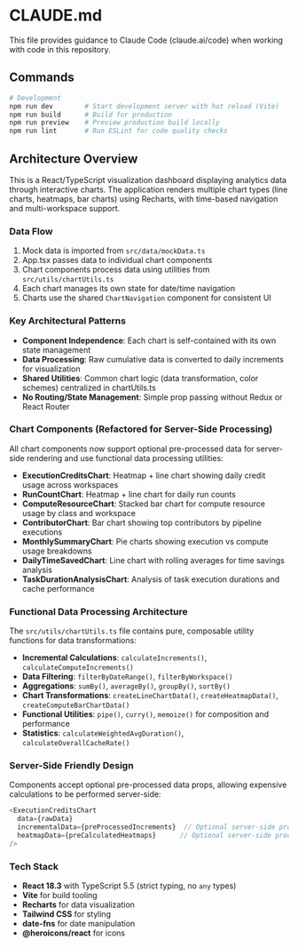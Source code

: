# CLAUDE.md

This file provides guidance to Claude Code (claude.ai/code) when working with code in this repository.

## Commands

```bash
# Development
npm run dev        # Start development server with hot reload (Vite)
npm run build      # Build for production
npm run preview    # Preview production build locally
npm run lint       # Run ESLint for code quality checks
```

## Architecture Overview

This is a React/TypeScript visualization dashboard displaying analytics data through interactive charts. The application renders multiple chart types (line charts, heatmaps, bar charts) using Recharts, with time-based navigation and multi-workspace support.

### Data Flow
1. Mock data is imported from `src/data/mockData.ts`
2. App.tsx passes data to individual chart components
3. Chart components process data using utilities from `src/utils/chartUtils.ts`
4. Each chart manages its own state for date/time navigation
5. Charts use the shared `ChartNavigation` component for consistent UI

### Key Architectural Patterns
- **Component Independence**: Each chart is self-contained with its own state management
- **Data Processing**: Raw cumulative data is converted to daily increments for visualization
- **Shared Utilities**: Common chart logic (data transformation, color schemes) centralized in chartUtils.ts
- **No Routing/State Management**: Simple prop passing without Redux or React Router

### Chart Components (Refactored for Server-Side Processing)
All chart components now support optional pre-processed data for server-side rendering and use functional data processing utilities:

- **ExecutionCreditsChart**: Heatmap + line chart showing daily credit usage across workspaces
- **RunCountChart**: Heatmap + line chart for daily run counts  
- **ComputeResourceChart**: Stacked bar chart for compute resource usage by class and workspace
- **ContributorChart**: Bar chart showing top contributors by pipeline executions
- **MonthlySummaryChart**: Pie charts showing execution vs compute usage breakdowns
- **DailyTimeSavedChart**: Line chart with rolling averages for time savings analysis
- **TaskDurationAnalysisChart**: Analysis of task execution durations and cache performance

### Functional Data Processing Architecture
The `src/utils/chartUtils.ts` file contains pure, composable utility functions for data transformations:

- **Incremental Calculations**: `calculateIncrements()`, `calculateComputeIncrements()`
- **Data Filtering**: `filterByDateRange()`, `filterByWorkspace()`
- **Aggregations**: `sumBy()`, `averageBy()`, `groupBy()`, `sortBy()`
- **Chart Transformations**: `createLineChartData()`, `createHeatmapData()`, `createComputeBarChartData()`
- **Functional Utilities**: `pipe()`, `curry()`, `memoize()` for composition and performance
- **Statistics**: `calculateWeightedAvgDuration()`, `calculateOverallCacheRate()`

### Server-Side Friendly Design
Components accept optional pre-processed data props, allowing expensive calculations to be performed server-side:
```typescript
<ExecutionCreditsChart 
  data={rawData}
  incrementalData={preProcessedIncrements}  // Optional server-side processing
  heatmapData={preCalculatedHeatmaps}      // Optional server-side processing
/>
```

### Tech Stack
- **React 18.3** with TypeScript 5.5 (strict typing, no `any` types)
- **Vite** for build tooling
- **Recharts** for data visualization
- **Tailwind CSS** for styling
- **date-fns** for date manipulation
- **@heroicons/react** for icons